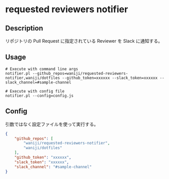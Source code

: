 # requested reviewers notifier

## Description

リポジトリの Pull Request に指定されている Reviewer を Slack に通知する。

## Usage

```
# Execute with command line args
notifier.pl --github_repos=waniji/requested-reviewers-notifier,waniji/dotfiles --github_token=xxxxxx --slack_token=xxxxxx --slack_channel=#sample-channel

# Execute with config file
notifier.pl --config=config.js
```

## Config

引数ではなく設定ファイルを使って実行する。

```json
{
    "github_repos": [
        "waniji/requested-reviewers-notifier",
        "waniji/dotfiles"
    ],
    "github_token": "xxxxxx",
    "slack_token": "xxxxxx",
    "slack_channel": "#sample-channel"
}
```

